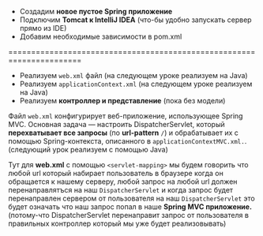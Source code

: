 * Создадим **новое пустое Spring приложение**
* Подключим **Tomcat к IntelliJ IDEA** (что-бы удобно запускать сервер прямо из IDE)
* Добавим необходимые зависимости в pom.xml

======================================================================

* Реализуем `web.xml` файл (на следующем уроке реализуем на Java)
* Реализуем `applicationContext.xml` (на следующем уроке реализуем на Java)
* Реализуем **контроллер и представление** (пока без модели)

Файл `web.xml` конфигурирует веб-приложение, использующее Spring MVC. 
Основная задача — настроить DispatcherServlet, 
который **перехватывает все запросы** (по **url-pattern** `/`) и обрабатывает их 
с помощью Spring-контекста, описанного в `applicationContextMVC.xml.`. 
(следующий урок реализуем с помощью Java)

Тут для **web.xml** с помощью `<servlet-mapping>` мы будем говорить что любой url который набирает пользователь 
в браузере когда он обращается к нашему серверу, любой запрос на любой url должен перенаправлятъся 
на наш `DispatcherServlet` и когда запрос будет перенаправлен сервером от пользователя на наш `DispatcherServlet` 
это будет означать что наш запрос попал в наше **Spring MVC приложение.** 
(потому-что DispatcherServlet перенаправит запрос от пользователя в правильных контроллер который мы уже будет реализовывать) 